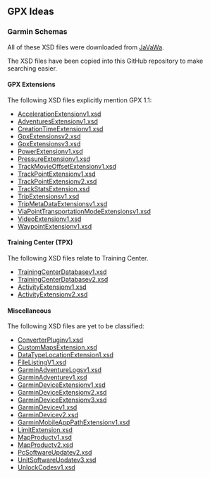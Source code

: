 ## GPX Ideas

### Garmin Schemas

All of these XSD files were downloaded from [JaVaWa](https://www.javawa.nl/advanced.html).

The XSD files have been copied into this GitHub repository to make searching easier.



#### GPX Extensions

The following XSD files explicitly mention GPX 1.1:

- [AccelerationExtensionv1.xsd](AccelerationExtensionv1.xsd)
- [AdventuresExtensionv1.xsd](AdventuresExtensionv1.xsd)
- [CreationTimeExtensionv1.xsd](CreationTimeExtensionv1.xsd)
- [GpxExtensionsv2.xsd](GpxExtensionsv2.xsd)
- [GpxExtensionsv3.xsd](GpxExtensionsv3.xsd)
- [PowerExtensionv1.xsd](PowerExtensionv1.xsd)
- [PressureExtensionv1.xsd](PressureExtensionv1.xsd)
- [TrackMovieOffsetExtensionv1.xsd](TrackMovieOffsetExtensionv1.xsd)
- [TrackPointExtensionv1.xsd](TrackPointExtensionv1.xsd)
- [TrackPointExtensionv2.xsd](TrackPointExtensionv2.xsd)
- [TrackStatsExtension.xsd](TrackStatsExtension.xsd)
- [TripExtensionsv1.xsd](TripExtensionsv1.xsd)
- [TripMetaDataExtensionsv1.xsd](TripMetaDataExtensionsv1.xsd)
- [ViaPointTransportationModeExtensionsv1.xsd](ViaPointTransportationModeExtensionsv1.xsd)
- [VideoExtensionv1.xsd](VideoExtensionv1.xsd)
- [WaypointExtensionv1.xsd](WaypointExtensionv1.xsd)



#### Training Center (TPX)

The following XSD files relate to Training Center.

- [TrainingCenterDatabasev1.xsd](TrainingCenterDatabasev1.xsd)
- [TrainingCenterDatabasev2.xsd](TrainingCenterDatabasev2.xsd)
- [ActivityExtensionv1.xsd](ActivityExtensionv1.xsd)
- [ActivityExtensionv2.xsd](ActivityExtensionv2.xsd)



#### Miscellaneous

The following XSD files are yet to be classified:

- [ConverterPluginv1.xsd](ConverterPluginv1.xsd)
- [CustomMapsExtension.xsd](CustomMapsExtension.xsd)
- [DataTypeLocationExtension1.xsd](DataTypeLocationExtension1.xsd)
- [FileListingV1.xsd](FileListingV1.xsd)
- [GarminAdventureLogsv1.xsd](GarminAdventureLogsv1.xsd)
- [GarminAdventurev1.xsd](GarminAdventurev1.xsd)
- [GarminDeviceExtensionv1.xsd](GarminDeviceExtensionv1.xsd)
- [GarminDeviceExtensionv2.xsd](GarminDeviceExtensionv2.xsd)
- [GarminDeviceExtensionv3.xsd](GarminDeviceExtensionv3.xsd)
- [GarminDevicev1.xsd](GarminDevicev1.xsd)
- [GarminDevicev2.xsd](GarminDevicev2.xsd)
- [GarminMobileAppPathExtensionv1.xsd](GarminMobileAppPathExtensionv1.xsd)
- [LimitExtension.xsd](LimitExtension.xsd)
- [MapProductv1.xsd](MapProductv1.xsd)
- [MapProductv2.xsd](MapProductv2.xsd)
- [PcSoftwareUpdatev2.xsd](PcSoftwareUpdatev2.xsd)
- [UnitSoftwareUpdatev3.xsd](UnitSoftwareUpdatev3.xsd)
- [UnlockCodesv1.xsd](UnlockCodesv1.xsd)


